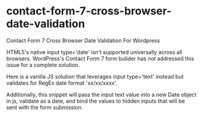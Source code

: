 # contact-form-7-cross-browser-date-validation
Contact Form 7 Cross Browser Date Validation For Wordpress

HTML5's native input type='date' isn't supported universally across all browsers.  WordPress's Contact Form 7 form bulider has not addressed this issue for a complete solution.

Here is a vanilla JS solution that leverages input type='text' instead but validates for RegEx date format 'xx/xx/xxxx'.

Additionally, this snippet will pass the input text value into a new Date object in js, validate as a date, and bind the values to hidden inputs that will be sent with the form submission.
